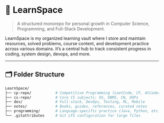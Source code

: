 # 📘 LearnSpace

> A structured monorepo for personal growth in Computer Science, Programming, and Full-Stack Development.

LearnSpace is my organized learning vault where I store and maintain resources, solved problems, course content, and development practice across various domains. It’s a central hub to track consistent progress in coding, system design, devops, and more.

---

## 🗂 Folder Structure

```bash
LearnSpace/
├── cp-repo/           # Competitive Programming (LeetCode, CF, AtCoder, etc.)
├── cs-repo/           # Core CS subjects: OS, DBMS, CN, OOPs
├── dev/               # Full-stack, DevOps, Testing, ML, Mobile
├── notes/             # Books, guides, references, curated notes
├── programming/       # Language-specific practice (Java, Python, etc.)
└── .gitattributes     # Git LFS configuration for large files
